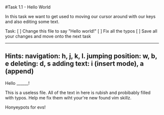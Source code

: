 #Task 1.1 - Hello World

In this task we want to get used to moving our cursor around with our keys and also editing some text.

Task:
[ ] Change this file to say "Hello world!" 
[ ] Fix all the typos
[ ] Save all your changes and move onto the next task

------------------------------------------
Hints: 
navigation: h, j, k, l.
jumping position: w, b, e
deleting: d, s 
adding text: i (insert mode), a (append)
------------------------------------------

Hello ______!

This is a useless file. All of the text in here is rubish and probibably filled with typos. Help me fix them wiht your're new found vim skillz.

Honyeypots for evs!
